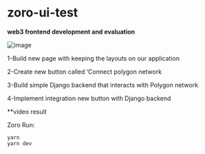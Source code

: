 # zoro-ui-test

**web3 frontend development and evaluation**


![image](https://github.com/user-attachments/assets/38a6a653-72e9-4bf3-926f-570941126c78)


1-Build new page with keeping the layouts on our application

2-Create new button called ‘Connect polygon network

3-Build simple Django backend that interacts with Polygon network

4-Implement integration new button with Django backend

**video   result 


Zoro Run:

    yarn
    yarn dev

